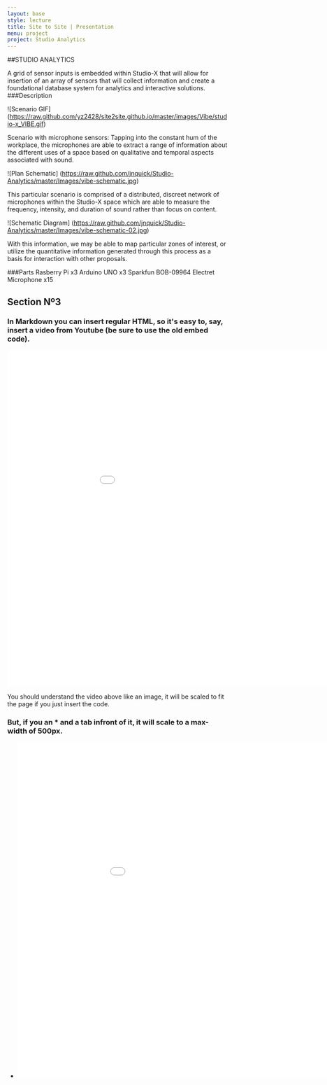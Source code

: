 ```yaml
---
layout: base
style: lecture
title: Site to Site | Presentation
menu: project
project: Studio Analytics
---
```



##STUDIO ANALYTICS

A grid of sensor inputs is embedded within Studio-X that will allow for insertion of an array of sensors that will collect information and create a foundational database system for analytics and interactive solutions. 
###Description

![Scenario GIF] (https://raw.github.com/yz2428/site2site.github.io/master/images/Vibe/studio-x_VIBE.gif)

Scenario with microphone sensors: Tapping into the constant hum of the workplace, the microphones are able to extract a range of information about the different uses of a space based on qualitative and temporal aspects associated with sound.

![Plan Schematic] (https://raw.github.com/jnquick/Studio-Analytics/master/Images/vibe-schematic.jpg)

This particular scenario is comprised of a distributed, discreet network of microphones within the Studio-X space which are able to measure the frequency, intensity, and duration of sound rather than focus on content.

![Schematic Diagram] (https://raw.github.com/jnquick/Studio-Analytics/master/Images/vibe-schematic-02.jpg)

With this information, we may be able to map particular zones of interest, or utilize the quantitative information generated through this process as a basis for interaction with other proposals.

###Parts
Rasberry Pi x3
Arduino UNO x3
Sparkfun BOB-09964 Electret Microphone x15


## Section Nº3

### In Markdown you can insert regular HTML, so it's easy to, say, insert a video from Youtube (be sure to use the old embed code).

<object width="1024" height="500"><param name="movie" value="//www.youtube.com/v/khwQ9lf2DJQ?hl=en_US&amp;version=3"></param><param name="allowFullScreen" value="true"></param><param name="allowscriptaccess" value="always"></param><embed src="//www.youtube.com/v/khwQ9lf2DJQ?hl=en_US&amp;version=3" type="application/x-shockwave-flash" width="1024" height="768" allowscriptaccess="always" allowfullscreen="true"></embed></object>

You should understand the video above like an image, it will be scaled to fit the page if you just insert the code.

### But, if you an \* and a tab infront of it, it will scale to a max-width of 500px.

*	<object width="1024" height="768"><param name="movie" value="//www.youtube.com/v/khwQ9lf2DJQ?hl=en_US&amp;version=3"></param><param name="allowFullScreen" value="true"></param><param name="allowscriptaccess" value="always"></param><embed src="//www.youtube.com/v/khwQ9lf2DJQ?hl=en_US&amp;version=3" type="application/x-shockwave-flash" width="1024" height="768" allowscriptaccess="always" allowfullscreen="true"></embed></object>
